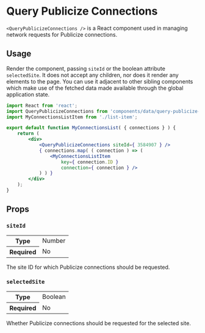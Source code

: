 Query Publicize Connections
===========================

`<QueryPublicizeConnections />` is a React component used in managing network requests for Publicize connections.

## Usage

Render the component, passing `siteId` or the boolean attribute `selectedSite`. It does not accept any children, nor does it render any elements to the page. You can use it adjacent to other sibling components which make use of the fetched data made available through the global application state.

```jsx
import React from 'react';
import QueryPublicizeConnections from 'components/data/query-publicize-connetions';
import MyConnectionsListItem from './list-item';

export default function MyConnectionsList( { connections } ) {
	return (
		<div>
			<QueryPublicizeConnections siteId={ 3584907 } />
			{ connections.map( ( connection ) => (
				<MyConnectionsListItem
					key={ connection.ID }
					connection={ connection } />
			) ) }
		</div>
	);
}
```

## Props

### `siteId`

<table>
	<tr><th>Type</th><td>Number</td></tr>
	<tr><th>Required</th><td>No</td></tr>
</table>

The site ID for which Publicize connections should be requested.

### `selectedSite`

<table>
	<tr><th>Type</th><td>Boolean</td></tr>
	<tr><th>Required</th><td>No</td></tr>
</table>

Whether Publicize connections should be requested for the selected site.
